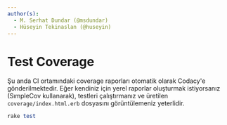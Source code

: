 ```yaml
---
author(s):
  - M. Serhat Dundar (@msdundar)
  - Hüseyin Tekinaslan (@huseyin)
---
```


Test Coverage
=============

Şu anda CI ortamındaki coverage raporları otomatik olarak Codacy'e gönderilmektedir. Eğer kendiniz için yerel raporlar
oluşturmak istiyorsanız (SımpleCov kullanarak), testleri çalıştırmanız ve üretilen `coverage/index.html.erb` dosyasını
görüntülemeniz yeterlidir.

```ruby
rake test
```
